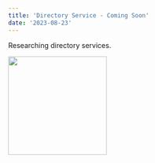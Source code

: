 ```yaml
---
title: 'Directory Service - Coming Soon'
date: '2023-08-23'
---
```


Researching directory services. 


<img src="/images/profile.jpg" width="200">
